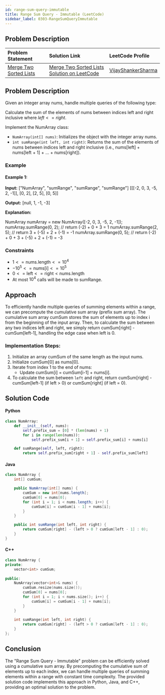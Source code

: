 ```yaml
---
id: range-sum-query-immutable
title: Range Sum Query - Immutable (LeetCode)
sidebar_label: 0303-RangeSumQueryImmutable
---
```


## Problem Description

| Problem Statement | Solution Link | LeetCode Profile |
| :---------------- | :------------ | :--------------- |
| [Merge Two Sorted Lists](https://leetcode.com/problems/range-sum-query-immutable/) | [Merge Two Sorted Lists Solution on LeetCode](https://leetcode.com/problems/range-sum-query-immutable/solutions/) |  [VijayShankerSharma](https://leetcode.com/u/darkknight648/) |

## Problem Description

Given an integer array nums, handle multiple queries of the following type:

Calculate the sum of the elements of nums between indices left and right inclusive where $left <= right$.

Implement the NumArray class:

- `NumArray(int[] nums)`: Initializes the object with the integer array nums.
- `int sumRange(int left, int right)`: Returns the sum of the elements of nums between indices left and right inclusive (i.e., nums[left] + nums[left + 1] + ... + nums[right]).

### Example

#### Example 1:

**Input:**
["NumArray", "sumRange", "sumRange", "sumRange"]
[[[-2, 0, 3, -5, 2, -1]], [0, 2], [2, 5], [0, 5]]

**Output:**
[null, 1, -1, -3]

**Explanation:**

NumArray numArray = new NumArray([-2, 0, 3, -5, 2, -1]);
numArray.sumRange(0, 2); // return (-2) + 0 + 3 = 1
numArray.sumRange(2, 5); // return 3 + (-5) + 2 + (-1) = -1
numArray.sumRange(0, 5); // return (-2) + 0 + 3 + (-5) + 2 + (-1) = -3


### Constraints

- $1 <= \text{nums.length} <= 10^4$
- $-10^5 <= \text{nums[i]} <= 10^5$
- $0 <= \text{left} <= \text{right} < \text{nums.length}$
- At most $10^4$ calls will be made to sumRange.

## Approach

To efficiently handle multiple queries of summing elements within a range, we can precompute the cumulative sum array (prefix sum array). The cumulative sum array cumSum stores the sum of elements up to index i from the beginning of the input array. Then, to calculate the sum between any two indices left and right, we simply return cumSum[right] - cumSum[left-1], handling the edge case when left is 0.

### Implementation Steps:

1. Initialize an array cumSum of the same length as the input nums.
2. Initialize cumSum[0] as nums[0].
3. Iterate from index 1 to the end of nums:
   - Update cumSum[i] = cumSum[i-1] + nums[i].
4. To calculate the sum between `left` and right, return cumSum[right] - cumSum[left-1] (if left > 0) or cumSum[right] (if left = 0).

## Solution Code

#### Python

```py
class NumArray:
    def __init__(self, nums):
        self.prefix_sum = [0] * (len(nums) + 1)
        for i in range(len(nums)):
            self.prefix_sum[i + 1] = self.prefix_sum[i] + nums[i]

    def sumRange(self, left, right):
        return self.prefix_sum[right + 1] - self.prefix_sum[left]
```

#### Java

```java
class NumArray {
    int[] cumSum;

    public NumArray(int[] nums) {
        cumSum = new int[nums.length];
        cumSum[0] = nums[0];
        for (int i = 1; i < nums.length; i++) {
            cumSum[i] = cumSum[i - 1] + nums[i];
        }
    }

    public int sumRange(int left, int right) {
        return cumSum[right] - (left > 0 ? cumSum[left - 1] : 0);
    }
}
```

#### C++

```cpp
class NumArray {
private:
    vector<int> cumSum;
    
public:
    NumArray(vector<int>& nums) {
        cumSum.resize(nums.size());
        cumSum[0] = nums[0];
        for (int i = 1; i < nums.size(); i++) {
            cumSum[i] = cumSum[i - 1] + nums[i];
        }
    }
    
    int sumRange(int left, int right) {
        return cumSum[right] - (left > 0 ? cumSum[left - 1] : 0);
    }
};
```

## Conclusion

The "Range Sum Query - Immutable" problem can be efficiently solved using a cumulative sum array. By precomputing the cumulative sum of elements up to each index, we can handle multiple queries of summing elements within a range with constant time complexity. The provided solution code implements this approach in Python, Java, and C++, providing an optimal solution to the problem.
